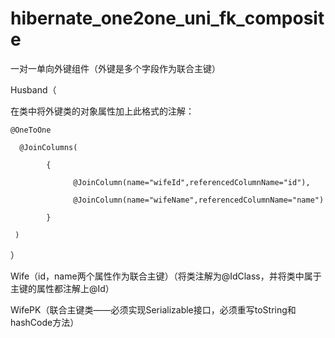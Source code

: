 # hibernate_one2one_uni_fk_composite
一对一单向外键组件（外键是多个字段作为联合主键）

Husband（

  在类中将外键类的对象属性加上此格式的注解：
  
    @OneToOne
    
      @JoinColumns(
      
    	  	{
    	  	
    			  @JoinColumn(name="wifeId",referencedColumnName="id"),
    			  
    			  @JoinColumn(name="wifeName",referencedColumnName="name")
    			  
    	  	}
    	  	
     )
     
）

Wife（id，name两个属性作为联合主键）（将类注解为@IdClass，并将类中属于主键的属性都注解上@Id）

WifePK（联合主键类——必须实现Serializable接口，必须重写toString和hashCode方法）
